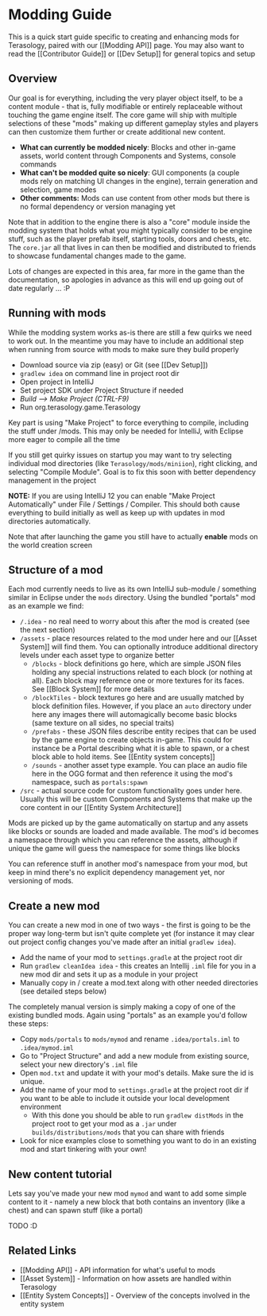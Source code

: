 Modding Guide
=================
This is a quick start guide specific to creating and enhancing mods for Terasology, paired with our [[Modding API]] page. You may also want to read the [[Contributor Guide]] or [[Dev Setup]] for general topics and setup


Overview
---------------------------------------

Our goal is for everything, including the very player object itself, to be a content module - that is, fully modifiable or entirely replaceable without touching the game engine itself. The core game will ship with multiple selections of these "mods" making up different gameplay styles and players can then customize them further or create additional new content.

   * **What can currently be modded nicely**: Blocks and other in-game assets, world content through Components and Systems, console commands
   * **What can't be modded quite so nicely**: GUI components (a couple mods rely on matching UI changes in the engine), terrain generation and selection, game modes
   * **Other comments:** Mods can use content from other mods but there is no formal dependency or version managing yet

Note that in addition to the engine there is also a "core" module inside the modding system that holds what you might typically consider to be engine stuff, such as the player prefab itself, starting tools, doors and chests, etc. The `core.jar` all that lives in can then be modified and distributed to friends to showcase fundamental changes made to the game.

Lots of changes are expected in this area, far more in the game than the documentation, so apologies in advance as this will end up going out of date regularly ... :P

Running with mods
---------------------------------------

While the modding system works as-is there are still a few quirks we need to work out. In the meantime you may have to include an additional step when running from source with mods to make sure they build properly

   * Download source via zip (easy) or Git (see [[Dev Setup]])
   * `gradlew idea` on command line in project root dir
   * Open project in IntelliJ
   * Set project SDK under Project Structure if needed
   * _Build --> Make Project (CTRL-F9)_
   * Run org.terasology.game.Terasology

Key part is using "Make Project" to force everything to compile, including the stuff under /mods. This may only be needed for IntelliJ, with Eclipse more eager to compile all the time

If you still get quirky issues on startup you may want to try selecting individual mod directories (like `Terasology/mods/miniion`), right clicking, and selecting "Compile Module". Goal is to fix this soon with better dependency management in the project

**NOTE:** If you are using IntelliJ 12 you can enable "Make Project Automatically" under File / Settings / Compiler. This should both cause everything to build initially as well as keep up with updates in mod directories automatically.

Note that after launching the game you still have to actually **enable** mods on the world creation screen

Structure of a mod
---------------------------------------

Each mod currently needs to live as its own IntelliJ sub-module / something similar in Eclipse under the `mods` directory. Using the bundled "portals" mod as an example we find:

   * `/.idea` - no real need to worry about this after the mod is created (see the next section)
   * `/assets` - place resources related to the mod under here and our [[Asset System]] will find them. You can optionally introduce additional directory levels under each asset type to organize better
      * `/blocks` - block definitions go here, which are simple JSON files holding any special instructions related to each block (or nothing at all). Each block may reference one or more textures for its faces. See [[Block System]] for more details
      * `/blockTiles` - block textures go here and are usually matched by block definition files. However, if you place an `auto` directory under here any images there will automagically become basic blocks (same texture on all sides, no special traits)
      * `/prefabs` - these JSON files describe entity recipes that can be used by the game engine to create objects in-game. This could for instance be a Portal describing what it is able to spawn, or a chest block able to hold items. See [[Entity system concepts]]
      * `/sounds` - another asset type example. You can place an audio file here in the OGG format and then reference it using the mod's namespace, such as `portals:spawn`
   * `/src` - actual source code for custom functionality goes under here. Usually this will be custom Components and Systems that make up the core content in our [[Entity System Architecture]]

Mods are picked up by the game automatically on startup and any assets like blocks or sounds are loaded and made available. The mod's id becomes a namespace through which you can reference the assets, although if unique the game will guess the namespace for some things like blocks

You can reference stuff in another mod's namespace from your mod, but keep in mind there's no explicit dependency management yet, nor versioning of mods.

Create a new mod
--------------------------------------------------

You can create a new mod in one of two ways - the first is going to be the proper way long-term but isn't quite complete yet (for instance it may clear out project config changes you've made after an initial `gradlew idea`).

   * Add the name of your mod to `settings.gradle` at the project root dir
   * Run `gradlew cleanIdea idea` - this creates an Intellij `.iml` file for you in a new mod dir and sets it up as a module in your project
   * Manually copy in / create a mod.text along with other needed directories (see detailed steps below)

The completely manual version is simply making a copy of one of the existing bundled mods. Again using "portals" as an example you'd follow these steps:

   * Copy `mods/portals` to `mods/mymod` and rename `.idea/portals.iml` to `.idea/mymod.iml`
   * Go to "Project Structure" and add a new module from existing source, select your new directory's `.iml` file
   * Open `mod.txt` and update it with your mod's details. Make sure the id is unique.
   * Add the name of your mod to `settings.gradle` at the project root dir if you want to be able to include it outside your local development environment
      * With this done you should be able to run `gradlew distMods` in the project root to get your mod as a `.jar` under `builds/distributions/mods` that you can share with friends
   * Look for nice examples close to something you want to do in an existing mod and start tinkering with your own!

New content tutorial
--------------------------------------------------

Lets say you've made your new mod `mymod` and want to add some simple content to it - namely a new block that both contains an inventory (like a chest) and can spawn stuff (like a portal)

TODO :D

Related Links
--------------------------------------------------

   * [[Modding API]] - API information for what's useful to mods
   * [[Asset System]] - Information on how assets are handled within Terasology
   * [[Entity System Concepts]] - Overview of the concepts involved in the entity system